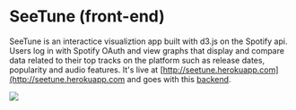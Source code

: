 # SeeTune (front-end)

SeeTune is an interactice visualiztion app built with d3.js on the Spotify api. Users log in with Spotify OAuth and view graphs that display and compare data related to their top tracks on the platform such as release dates, popularity and audio features.
It's live at [http://seetune.herokuapp.com](http://seetune.herokuapp.com and goes with this [backend](https://github.com/dsdunn/seetune_backend).

![](./seetunedemo.gif)
